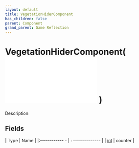 ```yaml
---
layout: default
title: VegetationHiderComponent
has_children: false
parent: Component
grand_parent: Game Reflection
---
```

# VegetationHiderComponent( ![ HiderComponent ](game-reflection/components/hider_component.md) )
Description 

## Fields
| Type | Name |
|:------------ - | : -------------- |
| [int](game-reflection/enums/int.md) | counter |
